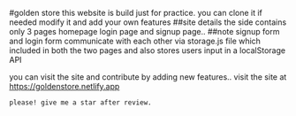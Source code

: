  #golden store
  this website is build just for practice. you can clone it if needed modify it and add your own features 
  ##site details
   the side contains only 3 pages homepage login page and signup page..
   ##note 
   signup form and login form communicate with each other via storage.js file
   which included in both the two pages and also stores users input in a localStorage API

   you can visit the site and contribute by adding new features..
    visit the site at https://goldenstore.netlify.app

    please! give me a star after review.
